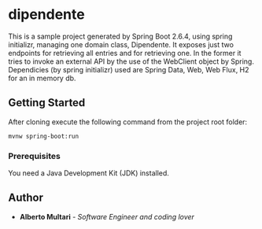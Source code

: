 # dipendente

This is a sample project generated by Spring Boot 2.6.4, using spring initializr,  managing one domain class, Dipendente. It exposes just two endpoints for retrieving all entries and for retrieving one. In the former it tries to invoke an external API by the use of the WebClient object by Spring.
Dependicies (by spring initializr) used are Spring Data, Web, Web Flux, H2 for an in memory db.


## Getting Started

After cloning execute the following command from the project root folder:

```
mvnw spring-boot:run
```

### Prerequisites

You need a Java Development Kit (JDK) installed.


## Author

* **Alberto Multari** - *Software Engineer and coding lover* 